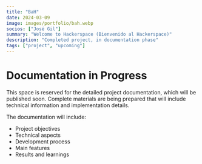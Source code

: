 ```yaml
---
title: "BaH"
date: 2024-03-09
image: images/portfolio/bah.webp
socios: ["José Gil"]
summary: "Welcome to Hackerspace (Bienvenido al Hackerspace)"
description: "Completed project, in documentation phase"
tags: ["project", "upcoming"]
---
```


# Documentation in Progress

This space is reserved for the detailed project documentation, which will be published soon. Complete materials are being prepared that will include technical information and implementation details.

The documentation will include:
- Project objectives
- Technical aspects
- Development process
- Main features
- Results and learnings
